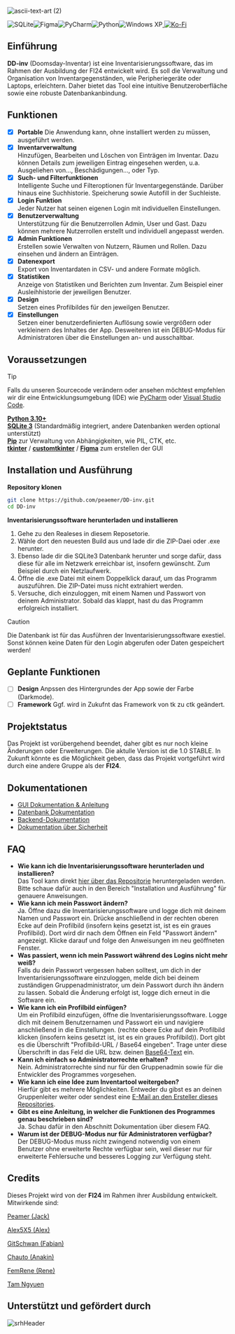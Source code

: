 ![ascii-text-art (2)](https://github.com/user-attachments/assets/c5ef3ba3-cc7c-4b30-83e2-1dbabcb4167e)

![SQLite](https://img.shields.io/badge/sqlite-%2307405e.svg?style=for-the-badge&logo=sqlite&logoColor=white)![Figma](https://img.shields.io/badge/figma-%23F24E1E.svg?style=for-the-badge&logo=figma&logoColor=white)![PyCharm](https://img.shields.io/badge/pycharm-143?style=for-the-badge&logo=pycharm&logoColor=black&color=black&labelColor=green)![Python](https://img.shields.io/badge/python-3670A0?style=for-the-badge&logo=python&logoColor=ffdd54)![Windows XP](https://img.shields.io/badge/Windows%20xp-003399?style=for-the-badge&logo=windowsxp&logoColor=white)<a href="https://ko-fi.com/dd_inv" target="_blank">
  <img src="https://img.shields.io/badge/Ko--fi-F16061?style=for-the-badge&logo=ko-fi&logoColor=white" alt="Ko-Fi"></a>

## Einführung

**DD-inv** (Doomsday-Inventar) ist eine Inventarisierungssoftware, das im Rahmen der Ausbildung der FI24 entwickelt wird. Es soll die Verwaltung und Organisation von Inventargegenständen, wie Peripheriegeräte oder Laptops, erleichtern. Daher bietet das Tool eine intuitive Benutzeroberfläche sowie eine robuste Datenbankanbindung.

## Funktionen

- [x] **Portable** Die Anwendung kann, ohne installiert werden zu müssen, ausgeführt werden. 
- [x] **Inventarverwaltung**<br/> Hinzufügen, Bearbeiten und Löschen von Einträgen im Inventar. Dazu können Details zum jeweiligen Eintrag eingesehen werden, u.a. Ausgeliehen von..., Beschädigungen..., oder Typ.
- [x] **Such- und Filterfunktionen**<br/> Intelligente Suche und Filteroptionen für Inventargegenstände. Darüber hinaus eine Suchhistorie. Speicherung sowie Autofill in der Suchleiste.
- [x] **Login Funktion**<br/> Jeder Nutzer hat seinen eigenen Login mit individuellen Einstellungen. 
- [x] **Benutzerverwaltung**<br/> Unterstützung für die Benutzerrollen Admin, User und Gast. Dazu können mehrere Nutzerrollen erstellt und individuell angepasst werden. 
- [x] **Admin Funktionen**<br/> Erstellen sowie Verwalten von Nutzern, Räumen und Rollen. Dazu einsehen und ändern an Einträgen.
- [x] **Datenexport**<br/> Export von Inventardaten in CSV- und andere Formate möglich.
- [x] **Statistiken**<br/> Anzeige von Statistiken und Berichten zum Inventar. Zum Beispiel einer Ausleihhistorie der jeweiligen Benutzer.
- [x] **Design**<br/> Setzen eines Profilbildes für den jeweilgen Benutzer.
- [x] **Einstellungen**<br/> Setzen einer benutzerdefinierten Auflösung sowie vergrößern oder verkleinern des Inhaltes der App. Desweiteren ist ein DEBUG-Modus für Administratoren über die Einstellungen an- und ausschaltbar.  

## Voraussetzungen

> [!TIP]
> Falls du unseren Sourcecode verändern oder ansehen möchtest empfehlen wir dir eine Entwicklungsumgebung (IDE) wie [PyCharm](https://www.jetbrains.com/de-de/pycharm/) oder [Visual Studio Code](https://code.visualstudio.com/).

[**Python 3.10+**](https://www.python.org/downloads/windows/)<br/>
[**SQLite 3**](https://www.sqlite.org/) (Standardmäßig integriert, andere Datenbanken werden optional unterstützt)<br/>
[**Pip**](https://pypi.org/project/pip/) zur Verwaltung von Abhängigkeiten, wie PIL, CTK, etc.<br/>
[**tkinter**](https://docs.python.org/3/library/tkinter.html) / [**customtkinter**](https://customtkinter.tomschimansky.com/) / [**Figma**](https://www.figma.com/) zum erstellen der GUI

## Installation und Ausführung

**Repository klonen**
   ```bash
   git clone https://github.com/peaemer/DD-inv.git
   cd DD-inv
   `````````
**Inventarisierungssoftware herunterladen und installieren**
1. Gehe zu den Realeses in diesem Reposetorie.
2. Wähle dort den neuesten Build aus und lade dir die ZIP-Daei oder .exe herunter.
3. Ebenso lade dir die SQLite3 Datenbank herunter und sorge dafür, dass diese für alle im Netzwerk erreichbar ist, insofern gewünscht. Zum Beispiel durch ein Netzlaufwerk.
4. Öffne die .exe Datei mit einem Doppelklick darauf, um das Programm auszuführen. Die ZIP-Datei muss nicht extrahiert werden.
5. Versuche, dich einzuloggen, mit einem Namen und Passwort von deinem Administrator. Sobald das klappt, hast du das Programm erfolgreich installiert.
  > [!CAUTION]
  > Die Datenbank ist für das Ausführen der Inventarisierungssoftware exestiel. Sonst können keine Daten für den Login abgerufen oder Daten gespeichert werden! 
   
## Geplante Funktionen

- [ ] **Design** Anpssen des Hintergrundes der App sowie der Farbe (Darkmode).<br/>
- [ ] **Framework** Ggf. wird in Zukufnt das Framework von tk zu ctk geändert.<br/>

## Projektstatus

Das Projekt ist vorübergehend beendet, daher gibt es nur noch kleine Änderungen oder Erweiterungen. Die aktulle Version ist die 1.0 STABLE. 
In Zukunft könnte es die Möglichkeit geben, dass das Projekt vortgeführt wird durch eine andere Gruppe als der **FI24**. 

## Dokumentationen

- [GUI Dokumentation & Anleitung](https://docs.google.com/document/d/1cw-v-YGeTcAKWmvS_XI-Pzev7BLqxlVeBSGfPffx408/edit?tab=t.0#heading=h.vyzxfk53efur)
- [Datenbank Dokumentation](https://docs.google.com/document/d/1JMGLcfbs8KzxF_zfKBePersd-7iInHD2hQcOE3sAdLk/edit?tab=t.0#heading=h.nhkrx8i5d2i6)
- [Backend-Dokumentation](https://docs.google.com/document/d/1rMJOXEmr451v6wGJ2xgywId04x6mYY_t/edit?usp=sharing&ouid=113027422610141400771&rtpof=true&sd=true)
- [Dokumentation über Sicherheit](https://docs.google.com/document/d/1-MB4UqDj65UzecfNWrAu0PTTA-Bzxx89sGWgj5ZKcxw/edit?tab=t.0#heading=h.kk4ig0v6talh)

## FAQ

- **Wie kann ich die Inventarisierungssoftware herunterladen und installieren?**<br/> Das Tool kann direkt [hier über das Repositorie](https://github.com/peaemer/DD-inv/releases/latest) heruntergeladen werden. Bitte schaue dafür auch in den Bereich "Installation und Ausführung" für genauere Anweisungen. 
- **Wie kann ich mein Passwort ändern?**<br/> Ja. Öffne dazu die Inventarisierungssoftware und logge dich mit deinem Namen und Passwort ein. Drücke anschließend in der rechten oberen Ecke auf dein Profilbild (insofern keins gesetzt ist, ist es ein graues Profilbild). Dort wird dir nach dem Öffnen ein Feld "Passwort ändern" angezeigt. Klicke darauf und folge den Anweisungen im neu geöffneten Fenster. 
- **Was passiert, wenn ich mein Passwort während des Logins nicht mehr weiß?**<br/> Falls du dein Passwort vergessen haben solltest, um dich in der Inventarisierungssoftware einzuloggen, melde dich bei deinem zuständigen Gruppenadministrator, um dein Passwort durch ihn ändern zu lassen. Sobald die Änderung erfolgt ist, logge dich erneut in die Software ein.  
- **Wie kann ich ein Profilbild einfügen?**<br/>Um ein Profilbild einzufügen, öffne die Inventarisierungssoftware. Logge dich mit deinem Benutzernamen und Passwort ein und navigiere anschließend in die Einstellungen.  (rechte obere Ecke auf dein Profilbild klicken (insofern keins gesetzt ist, ist es ein graues Profilbild)). Dort gibt es die Überschrift "Profilbild-URL / Base64 eingeben". Trage unter diese Überschrift in das Feld die URL bzw. deinen [Base64-Text](https://base64.guru/converter/encode/image/png) ein.
- **Kann ich einfach so Administratorrechte erhalten?**<br/> Nein. Administratorrechte sind nur für den Gruppenadmin sowie für die Entwickler des Programmes vorgesehen. 
- **Wie kann ich eine Idee zum Inventartool weitergeben?**<br/> Hierfür gibt es mehrere Möglichkeiten. Entweder du gibst es an deinen Gruppenleiter weiter oder sendest eine [E-Mail an den Ersteller dieses Repositories](mailto:Jack-Mike.Saering@srhk.de).
- **Gibt es eine Anleitung, in welcher die Funktionen des Programmes genau beschrieben sind?**<br/> Ja. Schau dafür in den Abschnitt Dokumentation über diesem FAQ.
- **Warum ist der DEBUG-Modus nur für Administratoren verfügbar?**<br/> Der DEBUG-Modus muss nicht zwingend notwendig von einem Benutzer ohne erweiterte Rechte verfügbar sein, weil dieser nur für erweiterte Fehlersuche und besseres Logging zur Verfügung steht.

## Credits

Dieses Projekt wird von der **FI24** im Rahmen ihrer Ausbildung entwickelt. Mitwirkende sind:

[Peamer (Jack)](https://github.com/peaemer/)

[Alex5X5 (Alex)](https://github.com/Alex5X5)

[GitSchwan (Fabian)](https://github.com/GitSchwan)

[Chauto (Anakin)](https://github.com/Chautoo)

[FemRene (Rene)](https://github.com/FemRene)

[Tam Ngyuen]()

## Unterstützt und gefördert durch 

![srhHeader](https://github.com/user-attachments/assets/7592aeef-c2d3-40f3-b446-e0a64a8f632e)
